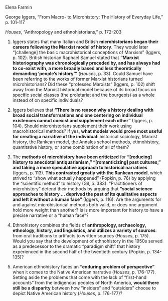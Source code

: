 Elena Farmin

George Iggers, “From Macro- to Microhistory: The History of Everyday Life,” p. 101-117

*Houses*, “Anthropology and ethnohistorians,” p. 172-203

1. Iggers states that many Italian and British **microhistorians began their careers following the Marxist model of history**. They would later “[challenge] the basic macrohistorical conceptions of Marxism” (Iggers, p. 102). British historian Raphael Samuel stated that **“Marxist historiography was chronologically preceded by, and has always had to co-exist with, a more broadly based and less theoretically demanding ‘people’s history’”** (*Houses*, p. 33). Could Samuel have been referring to the works of former Marxist historians turned microhistorians? Did these “professed Marxists” (Iggers, p. 102) shift away from the Marxist historical model because of its broad focus on specific social classes (the proletariat and the bourgeois) as a whole instead of on specific individuals?

2. Iggers believes that **“There is no reason why a history dealing with broad social transformations and one centering on individual existences cannot coexist and supplement each other”** (Iggers, p. 104). Should microhistorians supplement their work using macrohistorical methods? If yes, **what models would prove most useful for creating a narrative of the individual**: historical sociology, Marxist history, the Rankean model, the Annales school methods, ethnohistory, quantitative history, or some combination of all of them?

3. The **methods of microhistory have been criticized** for **“[reducing] history to anecdotal antiquarianism,” “[romanticizing] past cultures,” and taking a more speculative approach to historical narratives** (Iggers, p. 113). **This contrasted greatly with the Rankean model**, which strived to “show what actually happened” (Popkin, p. 76) by applying the “scientific method” to history (Gil, p. 383). “Practitioners of microhistory” defend their methods by arguing that **“social science approaches to history … deprived the past of its qualitative aspects and left it without a human face”** (Iggers, p. 116). Are the arguments for and against microhistorical methods both valid, or does one argument hold more weight than another? Is is more important for history to have a precise narrative or a “human face”?

4. Ethnohistory combines the fields of **anthropology, archaeology, ethnology, history, and linguistics, and utilizes a variety of sources**: from oral traditions to artifacts to written sources (*Houses*, p. 175). Would you say that the development of ethnohistory in the 1950s served as a predecessor to the dramatic “paradigm shift” that history experienced in the second half of the twentieth century (Popkin, p. 134-135)?

5. American ethnohistory faces an **“enduring problem of perspective”** when it comes to the Native American narrative (*Houses*, p. 176-177). Setting aside the problems that come with the lack of “first-hand accounts” from the indigenous peoples of North America, **would there still be a disparity** between how “insiders” and “outsiders” choose to depict Native American history (*Houses*, p. 176-177)?
